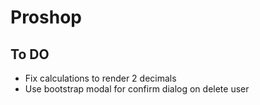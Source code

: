 # Proshop

## To DO

- Fix calculations to render 2 decimals
- Use bootstrap modal for confirm dialog on delete user
